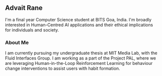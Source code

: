 ## Advait Rane

I'm a final year Computer Science student at BITS Goa, India. 
I'm broadly interested in Human-Centred AI applications and their ethical implications for individuals and society.

### About Me

 I am currently pursuing my undergraduate thesis at MIT Media Lab, with the Fluid Interfaces Group. I am working as a part of the Project PAL, where we are leveraging Human-in-the-Loop Reinforcement Learning for behaviour change interventions to assist users with habit formation.
